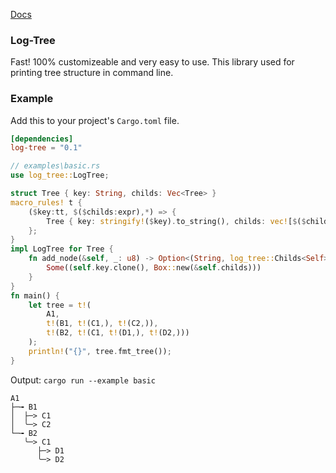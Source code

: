 [Docs](https://docs.rs/log-tree)

### Log-Tree

Fast! 100% customizeable and very easy to use.
This library used for printing tree structure in command line.

### Example

Add this to your project's `Cargo.toml` file.

```toml
[dependencies]
log-tree = "0.1"
```

```rust
// examples\basic.rs
use log_tree::LogTree;

struct Tree { key: String, childs: Vec<Tree> }
macro_rules! t {
    ($key:tt, $($childs:expr),*) => {
        Tree { key: stringify!($key).to_string(), childs: vec![$($childs),*] }
    };
}
impl LogTree for Tree {
    fn add_node(&self, _: u8) -> Option<(String, log_tree::Childs<Self>)> {
        Some((self.key.clone(), Box::new(&self.childs)))
    }
}
fn main() {
    let tree = t!(
        A1,
        t!(B1, t!(C1,), t!(C2,)),
        t!(B2, t!(C1, t!(D1,), t!(D2,)))
    );
    println!("{}", tree.fmt_tree());
}
```

Output: `cargo run --example basic`

```text
A1
├─╼ B1
│  ├─> C1
│  ╰─> C2
└─╼ B2
   ╰─> C1
      ├─> D1
      ╰─> D2
```
